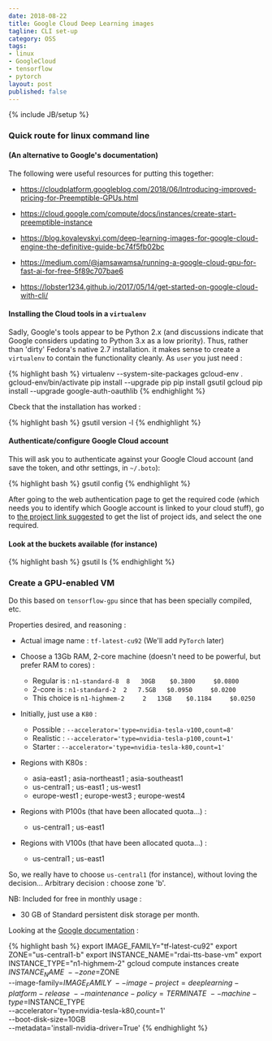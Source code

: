 ```yaml
---
date: 2018-08-22
title: Google Cloud Deep Learning images
tagline: CLI set-up
category: OSS
tags:
- linux
- GoogleCloud
- tensorflow
- pytorch
layout: post
published: false
---
```

{% include JB/setup %}

### Quick route for linux command line 

#### (An alternative to Google's documentation)

The following were useful resources for putting this together: 

*  https://cloudplatform.googleblog.com/2018/06/Introducing-improved-pricing-for-Preemptible-GPUs.html
*  https://cloud.google.com/compute/docs/instances/create-start-preemptible-instance

*  https://blog.kovalevskyi.com/deep-learning-images-for-google-cloud-engine-the-definitive-guide-bc74f5fb02bc

*  https://medium.com/@jamsawamsa/running-a-google-cloud-gpu-for-fast-ai-for-free-5f89c707bae6

*  https://lobster1234.github.io/2017/05/14/get-started-on-google-cloud-with-cli/




#### Installing the Cloud tools in a ```virtualenv```

Sadly, Google's tools appear to be Python 2.x (and discussions indicate that Google considers
updating to Python 3.x as a low priority).  Thus, rather than 'dirty' Fedora's native 2.7 installation.
it makes sense to create a ```virtualenv``` to contain the functionality cleanly.  As ```user``` you just need :

{% highlight bash %}
virtualenv --system-site-packages gcloud-env
. gcloud-env/bin/activate
pip install --upgrade pip
pip install gsutil gcloud
pip install --upgrade google-auth-oauthlib
{% endhighlight %}


Cbeck that the installation has worked :

{% highlight bash %}
gsutil version -l
{% endhighlight %}


#### Authenticate/configure Google Cloud account

This will ask you to authenticate against your Google Cloud account (and
save the token, and othr settings, in ```~/.boto```):

{% highlight bash %}
gsutil config
{% endhighlight %}

After going to the web authentication page to get the 
required code (which needs you to identify which Google account is linked to your
cloud stuff), go to [the project link suggested](https://cloud.google.com/console#/project)
to get the list of project ids, and select the one required.


#### Look at the buckets available (for instance)

{% highlight bash %}
gsutil ls
{% endhighlight %}


### Create a GPU-enabled VM

Do this based on ```tensorflow-gpu``` since that has been specially compiled, etc.  

Properties desired, and reasoning : 

*  Actual image name : ```tf-latest-cu92```  (We'll add ```PyTorch``` later)
*  Choose a 13Gb RAM, 2-core machine (doesn't need to be powerful, but prefer RAM to cores) :
   * Regular is : ```n1-standard-8 	8 	30GB 	$0.3800 	$0.0800```
   * 2-core  is : ```n1-standard-2 	2 	7.5GB 	$0.0950 	$0.0200```
   * This choice is ```n1-highmem-2 	2 	13GB 	$0.1184 	$0.0250```
*  Initially, just use a ```K80``` : 
   * Possible : ```--accelerator='type=nvidia-tesla-v100,count=8'```
   * Realistic : ```--accelerator='type=nvidia-tesla-p100,count=1'```
   * Starter : ```--accelerator='type=nvidia-tesla-k80,count=1'```


*  Regions with K80s : 
   *  asia-east1 ; asia-northeast1 ; asia-southeast1 
   *  us-central1 ; us-east1 ; us-west1
   *  europe-west1 ; europe-west3 ; europe-west4

*  Regions with P100s (that have been allocated quota...) : 
   *  us-central1 ; us-east1

*  Regions with V100s (that have been allocated quota...) : 
   *  us-central1 ; us-east1

So, we really have to choose ```us-central1``` (for instance), without loving the decision...  Arbitrary decision : choose zone 'b'.



NB: Included for free in monthly usage : 
*  30 GB of Standard persistent disk storage per month.


Looking at the [Google documentation](https://cloud.google.com/storage/docs/gsutil/commands/cp) :

{% highlight bash %}
export IMAGE_FAMILY="tf-latest-cu92" 
export ZONE="us-central1-b"
export INSTANCE_NAME="rdai-tts-base-vm"
export INSTANCE_TYPE="n1-highmem-2"
gcloud compute instances create $INSTANCE_NAME \
        --zone=$ZONE \
        --image-family=$IMAGE_FAMILY \
        --image-project=deeplearning-platform-release \
        --maintenance-policy=TERMINATE \
        --machine-type=$INSTANCE_TYPE \
        --accelerator='type=nvidia-tesla-k80,count=1' \
        --boot-disk-size=10GB \
        --metadata='install-nvidia-driver=True'
{% endhighlight %}

